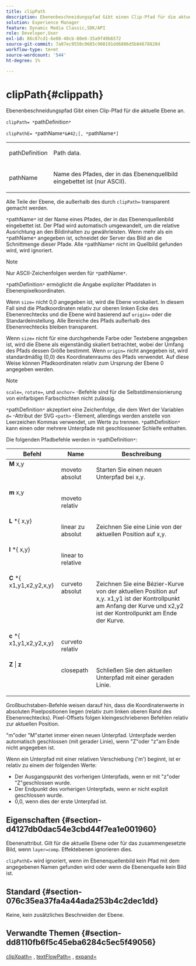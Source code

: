 ```yaml
---
title: clipPath
description: Ebenenbeschneidungspfad Gibt einen Clip-Pfad für die aktuelle Ebene an.
solution: Experience Manager
feature: Dynamic Media Classic,SDK/API
role: Developer,User
exl-id: 86c87cd1-6e08-40cb-80e6-35a9f49b6572
source-git-commit: 7a07ec9550c0685c908191dd6806d5b84678820d
workflow-type: tm+mt
source-wordcount: '544'
ht-degree: 1%

---
```


# clipPath{#clippath}

Ebenenbeschneidungspfad Gibt einen Clip-Pfad für die aktuelle Ebene an.

`clipPath= *`pathDefinition`*`

`clipPathE= *`pathName`*&#42;[, *`pathName`*]`

<table id="simpletable_275E2A5FAB804C6388BD110D2ACA3C82"> 
 <tr class="strow"> 
  <td class="stentry"> <p><span class="codeph"> <span class="varname"> pathDefinition</span> </span> </p> </td> 
  <td class="stentry"> <p>Path data. </p></td> 
 </tr> 
 <tr class="strow"> 
  <td class="stentry"> <p><span class="codeph"> <span class="varname"> pathName</span></span> </p> </td> 
  <td class="stentry"> <p>Name des Pfades, der in das Ebenenquellbild eingebettet ist (nur ASCII). </p></td> 
 </tr> 
</table>

Alle Teile der Ebene, die außerhalb des durch `clipPath=` transparent gemacht werden.

`*`pathName`*` ist der Name eines Pfades, der in das Ebenenquellenbild eingebettet ist. Der Pfad wird automatisch umgewandelt, um die relative Ausrichtung an den Bildinhalten zu gewährleisten. Wenn mehr als ein `*`pathName`*` angegeben ist, schneidet der Server das Bild an die Schnittmenge dieser Pfade. Alle `*`pathName`*` nicht im Quellbild gefunden wird, wird ignoriert.

>[!NOTE]
>
>Nur ASCII-Zeichenfolgen werden für `*`pathName`*`.

`*`pathDefinition`*` ermöglicht die Angabe expliziter Pfaddaten in Ebenenpixelkoordinaten.

Wenn `size=` nicht 0,0 angegeben ist, wird die Ebene vorskaliert. In diesem Fall sind die Pfadkoordinaten relativ zur oberen linken Ecke des Ebenenrechtecks und die Ebene wird basierend auf `origin=` oder die Standardeinstellung. Alle Bereiche des Pfads außerhalb des Ebenenrechtecks bleiben transparent.

Wenn `size=` nicht für eine durchgehende Farbe oder Textebene angegeben ist, wird die Ebene als eigenständig skaliert betrachtet, wobei der Umfang des Pfads dessen Größe bestimmt. Wenn `origin=` nicht angegeben ist, wird standardmäßig (0,0) des Koordinatenraums des Pfads verwendet. Auf diese Weise können Pfadkoordinaten relativ zum Ursprung der Ebene 0 angegeben werden.

>[!NOTE]
>
>`scale=`, `rotate=`, und `anchor=` -Befehle sind für die Selbstdimensionierung von einfarbigen Farbschichten nicht zulässig.

`*`pathDefinition`*` akzeptiert eine Zeichenfolge, die dem Wert der Variablen `d=` -Attribut der SVG `<path>` -Element, allerdings werden anstelle von Leerzeichen Kommas verwendet, um Werte zu trennen. `*`pathDefinition`*` kann einen oder mehrere Unterpfade mit geschlossener Schleife enthalten.

Die folgenden Pfadbefehle werden in `*`pathDefinition`*`:

<table id="table_A74DD7A48B1C417D9D4BA46BECEAB981"> 
 <thead> 
  <tr> 
   <th class="entry"> <b> Befehl</b> </th> 
   <th class="entry"> <b> Name</b> </th> 
   <th class="entry"> <b> Beschreibung</b> </th> 
  </tr> 
 </thead>
 <tbody> 
  <tr valign="top"> 
   <td> <b> M</b> <span class="varname"> x,y</span> </td> 
   <td> <p> moveto absolut </p> </td> 
   <td> <p> Starten Sie einen neuen Unterpfad bei x,y. </p> </td> 
  </tr> 
  <tr valign="top"> 
   <td> <b> m</b> <span class="varname"> x,y</span> </td> 
   <td> <p> moveto relativ </p> </td> 
  </tr> 
  <tr valign="top"> 
   <td> <b> L</b> *{<span class="varname"> x,y</span>} </td> 
   <td> <p> linear zu absolut </p> </td> 
   <td> <p> Zeichnen Sie eine Linie von der aktuellen Position auf x,y. </p> </td> 
  </tr> 
  <tr valign="top"> 
   <td> <b> l</b> *{<span class="varname"> x,y</span>} </td> 
   <td> <p> linear to relative </p> </td> 
  </tr> 
  <tr valign="top"> 
   <td> <b> C</b> *{<span class="varname"> x1,y1,x2,y2,x,y</span>} </td> 
   <td> <p> curveto absolut </p> </td> 
   <td> <p> Zeichnen Sie eine Bézier-Kurve von der aktuellen Position auf x,y. x1,y1 ist der Kontrollpunkt am Anfang der Kurve und x2,y2 ist der Kontrollpunkt am Ende der Kurve. </p> </td> 
  </tr> 
  <tr valign="top"> 
   <td> <b> c</b> *{<span class="varname"> x1,y1,x2,y2,x,y</span>} </td> 
   <td> <p> curveto relativ </p> </td> 
  </tr> 
  <tr valign="top"> 
   <td> <b> Z</b> | <b>z</b> </td> 
   <td> <p> closepath </p> </td> 
   <td> <p> Schließen Sie den aktuellen Unterpfad mit einer geraden Linie. </p> </td> 
  </tr> 
 </tbody> 
</table>

Großbuchstaben-Befehle weisen darauf hin, dass die Koordinatenwerte in absoluten Pixelpositionen liegen (relativ zum linken oberen Rand des Ebenenrechtecks). Pixel-Offsets folgen kleingeschriebenen Befehlen relativ zur aktuellen Position.

&quot;m&quot;oder &quot;M&quot;startet immer einen neuen Unterpfad. Unterpfade werden automatisch geschlossen (mit gerader Linie), wenn &quot;Z&quot;oder &quot;z&quot;am Ende nicht angegeben ist.

Wenn ein Unterpfad mit einer relativen Verschiebung (&#39;m&#39;) beginnt, ist er relativ zu einem der folgenden Werte:

* Der Ausgangspunkt des vorherigen Unterpfads, wenn er mit &quot;z&quot;oder &quot;Z&quot;geschlossen wurde.
* Der Endpunkt des vorherigen Unterpfads, wenn er nicht explizit geschlossen wurde.
* 0,0, wenn dies der erste Unterpfad ist.

## Eigenschaften {#section-d4127db0dac54e3cbd44f7ea1e001960}

Ebenenattribut. Gilt für die aktuelle Ebene oder für das zusammengesetzte Bild, wenn `layer=comp`. Effektebenen ignorieren dies.

`clipPathE=` wird ignoriert, wenn im Ebenenquellenbild kein Pfad mit dem angegebenen Namen gefunden wird oder wenn die Ebenenquelle kein Bild ist.

## Standard {#section-076c35ea37fa4a44ada253b4c2dec1dd}

Keine, kein zusätzliches Beschneiden der Ebene.

## Verwandte Themen {#section-dd8110fb6f5c45eba6284c5ec5f49056}

[clipXpath=](../../../../../is-api/http-ref/image-serving-api-ref/c-http-protocol-reference/c-command-reference/r-clipxpath.md#reference-17e5e4da3e044943af8f963f58a45f53) , [textFlowPath=](../../../../../is-api/http-ref/image-serving-api-ref/c-http-protocol-reference/c-command-reference/r-textflowpath.md#reference-0b8d9493d71342f0b6a64a6d221584ef) , [expand=](../../../../../is-api/http-ref/image-serving-api-ref/c-http-protocol-reference/c-command-reference/r-extend.md#reference-7e9156beb285459d830e2d56782a74ac)
